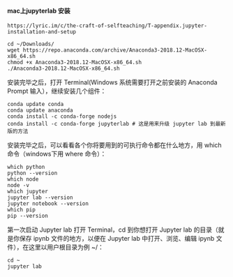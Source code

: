 
#### mac上jupyterlab 安装

    https://lyric.im/c/the-craft-of-selfteaching/T-appendix.jupyter-installation-and-setup

    cd ~/Downloads/
    wget https://repo.anaconda.com/archive/Anaconda3-2018.12-MacOSX-x86_64.sh
    chmod +x Anaconda3-2018.12-MacOSX-x86_64.sh
    ./Anaconda3-2018.12-MacOSX-x86_64.sh


安装完毕之后，打开 Terminal(Windows 系统需要打开之前安装的 Anaconda Prompt 输入），继续安装几个组件：

    conda update conda
    conda update anaconda
    conda install -c conda-forge nodejs
    conda install -c conda-forge jupyterlab # 这是用来升级 jupyter lab 到最新版的方法
    

安装完毕之后，可以看看各个你将要用到的可执行命令都在什么地方，用 which 命令（windows下用 where 命令）：

    which python
    python --version
    which node
    node -v
    which jupyter
    jupyter lab --version
    jupyter notebook --version
    which pip
    pip --version
    
    
第一次启动 Jupyter lab
打开 Terminal，cd 到你想打开 Jupyter lab 的目录（就是你保存 ipynb 文件的地方，以便在 Jupyter lab 中打开、浏览、编辑 ipynb 文件），在这里以用户根目录为例 ~/：

    cd ~
    jupyter lab

